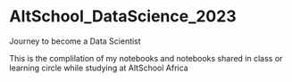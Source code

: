 # AltSchool_DataScience_2023
Journey to become a Data Scientist

This is the complilation of my notebooks and notebooks shared in class or learning circle while studying at AltSchool Africa
